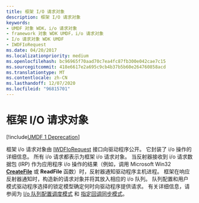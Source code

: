 ```yaml
---
title: 框架 I/O 请求对象
description: 框架 I/O 请求对象
keywords:
- UMDF 对象 WDK，i/o 请求对象
- framework 对象 WDK UMDF，i/o 请求对象
- I/o 请求对象 WDK UMDF
- IWDFIoRequest
ms.date: 04/20/2017
ms.localizationpriority: medium
ms.openlocfilehash: bc96965f70aad70c7ea4fc87fb300e042cae7c15
ms.sourcegitcommit: 418e6617e2a695c9cb4b37b5b60e264760858acd
ms.translationtype: MT
ms.contentlocale: zh-CN
ms.lasthandoff: 12/07/2020
ms.locfileid: "96815701"
---
```

# <a name="framework-io-request-object"></a>框架 I/O 请求对象


[!include[UMDF 1 Deprecation](../includes/umdf-1-deprecation.md)]

框架 i/o 请求对象由 [IWDFIoRequest](/windows-hardware/drivers/ddi/wudfddi/nn-wudfddi-iwdfiorequest) 接口向驱动程序公开。 它封装了 i/o 操作的详细信息。 所有 i/o 请求都表示为框架 i/o 请求对象。 当反射器接收到 i/o 请求数据包 (IRP) 作为应用程序 i/o 操作的结果（例如，调用 Microsoft Win32 [**CreateFile**](/windows/win32/api/fileapi/nf-fileapi-createfilea) 或 **ReadFile** 函数）时，反射器通知驱动程序主机进程。 框架在响应反射器通知时，构造新的请求对象并将其放入相应的 i/o 队列。 队列配置和用户模式驱动程序选择的锁定模型确定何时向驱动程序提供请求。 有关详细信息，请参阅为 [I/o 队列配置调度模式](configuring-dispatch-mode-for-an-i-o-queue.md) 和 [指定回调同步模式](specifying-a-callback-synchronization-mode.md)。

 

